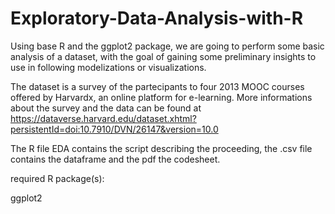 # Exploratory-Data-Analysis-with-R

Using base R and the ggplot2 package, we are going to perform some basic analysis of a dataset, with the goal of gaining some preliminary insights to use in following modelizations or visualizations.

The dataset is a survey of the partecipants to four 2013 MOOC courses offered by Harvardx, an online platform for e-learning.
More informations about the survey and the data can be found at https://dataverse.harvard.edu/dataset.xhtml?persistentId=doi:10.7910/DVN/26147&version=10.0

The R file EDA contains the script describing the proceeding, the .csv file contains the dataframe and the pdf the codesheet. 

required R package(s):

ggplot2
